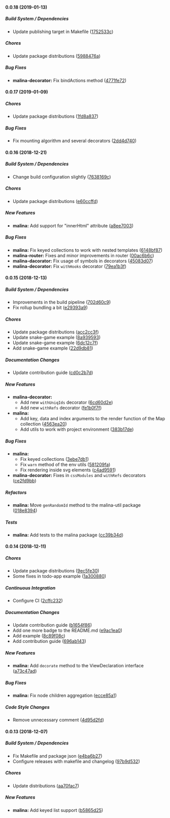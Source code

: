 #### 0.0.18 (2019-01-13)

##### Build System / Dependencies

*  Update publishing target in Makefile ([1752533c](https://github.com/vacavaca/malina/commit/1752533c9817824431696a2e8a9f8423dad4e5ad))

##### Chores

*  Update package distributions ([5988476a](https://github.com/vacavaca/malina/commit/5988476a4b921074a265e46beccccc01f619a10a))

##### Bug Fixes

* **malina-decorator:**  Fix bindActions method ([4771fe72](https://github.com/vacavaca/malina/commit/4771fe72a39a478fadb73103c7a975f0d218f208))

#### 0.0.17 (2019-01-09)

##### Chores

*  Update package distributions ([1fd8a837](https://github.com/vacavaca/malina/commit/1fd8a83780b17098ad8fd59d98f6057a91398731))

##### Bug Fixes

*  Fix mounting algorithm and several decorators ([2dd4d740](https://github.com/vacavaca/malina/commit/2dd4d740b73e7bf390e23d60eec976c6e81ea68b))

#### 0.0.16 (2018-12-21)

##### Build System / Dependencies

*  Change build configuration slightly ([7638169c](https://github.com/vacavaca/malina/commit/7638169cef6edc439eb8bc5ce585c2e814da084a))

##### Chores

*  Update package distributions ([e60ccffd](https://github.com/vacavaca/malina/commit/e60ccffd53ed5f0b27049c1491ce0ed2266cd4e9))

##### New Features

* **malina:**  Add support for "innerHtml" attribute ([a8ee7003](https://github.com/vacavaca/malina/commit/a8ee70033afae1e6d80d52a247c6b9cbf58fbd1f))

##### Bug Fixes

* **malina:**  Fix keyed collections to work with nested templates ([6148bf87](https://github.com/vacavaca/malina/commit/6148bf8755a1b76cb57a307763cca1a6fb559d1e))
* **malina-router:**  Fixes and minor improvements in router ([00ac6b6c](https://github.com/vacavaca/malina/commit/00ac6b6cbc5737941a029300b42d42ea2d6694c8))
* **malina-dacorator:**  Fix usage of symbols in decorators ([45083d07](https://github.com/vacavaca/malina/commit/45083d075f20d7a22ed90cc77ca91898606494e8))
* **malina-decorator:**  Fix `withHooks` decorator ([79ea1b3f](https://github.com/vacavaca/malina/commit/79ea1b3f328d97b28271374d83caa56f84d789a7))

#### 0.0.15 (2018-12-13)

##### Build System / Dependencies

*  Improvements in the build pipeline ([702d60c9](https://github.com/vacavaca/malina/commit/702d60c9fdd632017bdd32e5ff22e7b6f2741a07))
*  Fix rollup bundling a bit ([e29393a9](https://github.com/vacavaca/malina/commit/e29393a92b9062b216301590470d1964292fea1f))

##### Chores

*  Update package distributions ([acc2cc3f](https://github.com/vacavaca/malina/commit/acc2cc3f7d7c1de850ee7878e7d9b10a10dd3300))
*  Update snake-game example ([8a939593](https://github.com/vacavaca/malina/commit/8a9395939f966a472c254437be3d54a3328e7ec3))
*  Update snake-game example ([6dc12c7f](https://github.com/vacavaca/malina/commit/6dc12c7f69415abd88f7fe57640ecaf519a87836))
*  Add snake-game example ([22d9db81](https://github.com/vacavaca/malina/commit/22d9db8107aa230196490e7a59fa014e8d1b7f77))

##### Documentation Changes

*  Update contribution guide ([cd0c2b7d](https://github.com/vacavaca/malina/commit/cd0c2b7d684986475bfebb034f987405108335b6))

##### New Features

* **malina-decorator:**
  *  Add new `withUniqIds` decorator ([6cd60d2e](https://github.com/vacavaca/malina/commit/6cd60d2e7c07c964e07b17410bddf37feb1a4896))
  *  Add new `withRefs` decorator ([fe1b0f7f](https://github.com/vacavaca/malina/commit/fe1b0f7fe4229ef8ff0e3059538e597bab96825f))
* **malina:**
  *  Add key, data and index arguments to the render function of the Map collection ([4563ea20](https://github.com/vacavaca/malina/commit/4563ea2007d1810776f29ac053f0a52e897082ff))
  *  Add utils to work with project environment ([383b17de](https://github.com/vacavaca/malina/commit/383b17dec15483ea617a91c4f4dfb76592e93cdf))

##### Bug Fixes

* **malina:**
  *  Fix keyed collections ([3ebe7db1](https://github.com/vacavaca/malina/commit/3ebe7db1fb314d62d35d8f06e494dae4a7415885))
  *  Fix `warn` method of the env utils ([581209fa](https://github.com/vacavaca/malina/commit/581209faf5dc9106692da254d4b1000a14dbcc7f))
  *  Fix rendering inside svg elements ([c4ad9591](https://github.com/vacavaca/malina/commit/c4ad9591f0c69c7f6c4f43a0d2370291e82a26ad))
* **malina-decorator:**  Fixes in `cssModules` and `withRefs` decorators ([ce2fd9bb](https://github.com/vacavaca/malina/commit/ce2fd9bb97dfbbec4a6e44277fa554fe453e6b56))

##### Refactors

* **malina:**  Move `genRandomId` method to the malina-util package ([018e8394](https://github.com/vacavaca/malina/commit/018e8394ead13338fb3cdd9b5e72a7001901043d))

##### Tests

* **malina:**  Add tests to the malina package ([cc39b34d](https://github.com/vacavaca/malina/commit/cc39b34d57a0930c34773311883050ddffa11c14))

#### 0.0.14 (2018-12-11)

##### Chores

*  Update package distributions ([9ec5fe30](https://github.com/vacavaca/malina/commit/9ec5fe30198262b7f8d2747407f442ddc684b790))
*  Some fixes in todo-app example ([1a300880](https://github.com/vacavaca/malina/commit/1a300880c7a673273b864acef4d6d7b77c569756))

##### Continuous Integration

*  Configure CI ([2cffc232](https://github.com/vacavaca/malina/commit/2cffc2326ef2377668773cf25fff968ac8c34f8f))

##### Documentation Changes

*  Update contribution guide ([b1654f86](https://github.com/vacavaca/malina/commit/b1654f867b86f3dd1d2c331214187292f4a34f1c))
*  Add one more badge to the README.md ([e9ac1ea0](https://github.com/vacavaca/malina/commit/e9ac1ea03f9597e06d4630ebd61995707ef8d99b))
*  Add example ([8c89f08c](https://github.com/vacavaca/malina/commit/8c89f08c2397e42593a4e2dd53a586e53fb3d3f0))
*  Add contribution guide ([696ab143](https://github.com/vacavaca/malina/commit/696ab1430fa37b3a383311748f1713a26c39d413))

##### New Features

* **malina:**  Add `decorate` method to the ViewDeclaration interface ([a73c47ad](https://github.com/vacavaca/malina/commit/a73c47adae00b2183b3c33970815442291a67ab8))

##### Bug Fixes

* **malina:**  Fix node children aggregation ([ecce85a1](https://github.com/vacavaca/malina/commit/ecce85a16c1e73b541b1e07dbb826d064a1fa41a))

##### Code Style Changes

*  Remove unnecessary comment ([4d95d2fd](https://github.com/vacavaca/malina/commit/4d95d2fd48c9567de90dd014b7756b2ed68a1dd1))

#### 0.0.13 (2018-12-07)

##### Build System / Dependencies

*  Fix Makefile and package json ([e4ba6b27](https://github.com/vacavaca/malina/commit/e4ba6b270b14a4050f32e7bba676508cc0999eaf))
*  Configure releases with makefile and changelog ([97b9d532](https://github.com/vacavaca/malina/commit/97b9d53251b7d582dc326f9052847ff5a8aa8d2d))

##### Chores

*  Update distributions ([aa70fac7](https://github.com/vacavaca/malina/commit/aa70fac7509aa62809766fbca15408490995178b))

##### New Features

* **malina:**  Add keyed list support ([b5865d25](https://github.com/vacavaca/malina/commit/b5865d25161c48a4096933a19a359bb709df0158))

